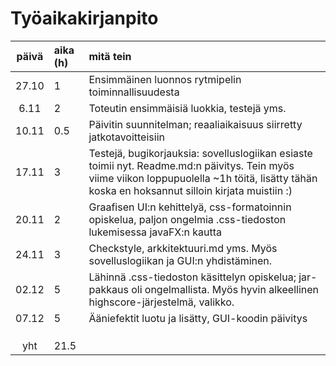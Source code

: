 # Työaikakirjanpito
| päivä | aika (h) | mitä tein  |
| :----:|:-----| :-----|
| 27.10 | 1    | Ensimmäinen luonnos rytmipelin toiminnallisuudesta |
| 6.11  | 2    | Toteutin ensimmäisiä luokkia, testejä yms.         |
| 10.11 | 0.5  | Päivitin suunnitelman; reaaliaikaisuus siirretty jatkotavoitteisiin |
| 17.11 | 3    | Testejä, bugikorjauksia: sovelluslogiikan esiaste toimii nyt. Readme.md:n päivitys. Tein myös viime viikon loppupuolella ~1h töitä, lisätty tähän koska en hoksannut silloin kirjata muistiin :)   |
| 20.11 | 2    | Graafisen UI:n kehittelyä, css-formatoinnin opiskelua, paljon ongelmia .css-tiedoston lukemisessa javaFX:n kautta|
| 24.11 | 3    | Checkstyle, arkkitektuuri.md yms. Myös sovelluslogiikan ja GUI:n yhdistäminen.   |
| 02.12 | 5     | Lähinnä .css-tiedoston käsittelyn opiskelua; jar-pakkaus oli ongelmallista. Myös hyvin alkeellinen highscore-järjestelmä, valikko.   |
|  07.12| 5    | Ääniefektit luotu ja lisätty, GUI-koodin päivitys    |
|       |      |    |
|       |      |    |
|       |      |    |
| yht   | 21.5  |    | 
